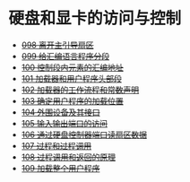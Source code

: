 # 硬盘和显卡的访问与控制

* ~~[098 离开主引导扇区](./098/)~~
* ~~[099 给汇编语言程序分段](./099/)~~
* ~~[100 控制段内元素的汇编地址](./100/)~~
* ~~[101 加载器和用户程序头部段](./101/)~~
* ~~[102 加载器的工作流程和常数声明](./102/)~~
* ~~[103 确定用户程序的加载位置](./103/)~~
* ~~[104 外围设备及其接口](./104/)~~
* ~~[105 输入输出端口的访问](./105/)~~
* ~~[106 通过硬盘控制器端口读扇区数据](./106/)~~
* ~~[107 过程和过程调用](./107/)~~
* ~~[108 过程调用和返回的原理](./108/)~~
* ~~[109 加载整个用户程序](./109/)~~